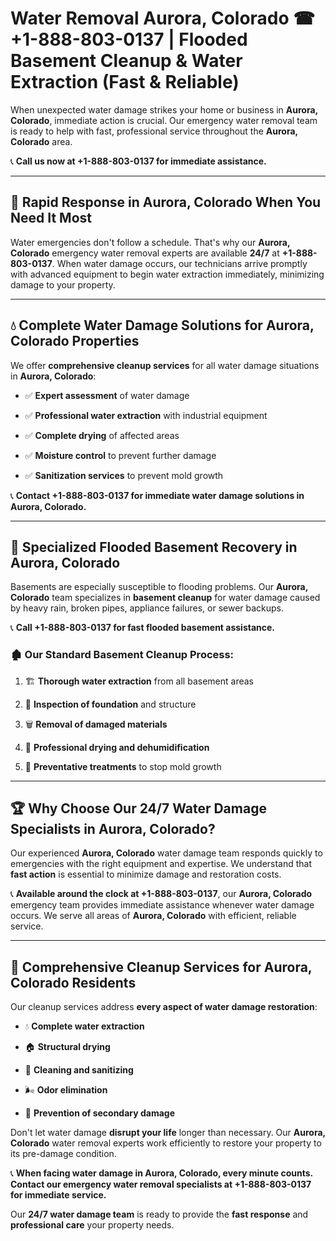 # Water Removal Aurora, Colorado ☎ +1-888-803-0137 | Flooded Basement Cleanup & Water Extraction (Fast & Reliable)

When unexpected water damage strikes your home or business in **Aurora, Colorado**, immediate action is crucial. Our emergency water removal team is ready to help with fast, professional service throughout the **Aurora, Colorado** area. 

📞 **Call us now at +1-888-803-0137 for immediate assistance.**

---

## 🚀 Rapid Response in Aurora, Colorado When You Need It Most

Water emergencies don't follow a schedule. That's why our **Aurora, Colorado** emergency water removal experts are available **24/7** at **+1-888-803-0137**. When water damage occurs, our technicians arrive promptly with advanced equipment to begin water extraction immediately, minimizing damage to your property.

---

## 💧 Complete Water Damage Solutions for Aurora, Colorado Properties

We offer **comprehensive cleanup services** for all water damage situations in **Aurora, Colorado**:

- ✅ **Expert assessment** of water damage  
- ✅ **Professional water extraction** with industrial equipment  
- ✅ **Complete drying** of affected areas  
- ✅ **Moisture control** to prevent further damage  
- ✅ **Sanitization services** to prevent mold growth  

📞 **Contact +1-888-803-0137 for immediate water damage solutions in Aurora, Colorado.**

---

## 🌊 Specialized Flooded Basement Recovery in Aurora, Colorado

Basements are especially susceptible to flooding problems. Our **Aurora, Colorado** team specializes in **basement cleanup** for water damage caused by heavy rain, broken pipes, appliance failures, or sewer backups. 

📞 **Call +1-888-803-0137 for fast flooded basement assistance.**

### 🏚️ Our Standard Basement Cleanup Process:
1. 🏗️ **Thorough water extraction** from all basement areas  
2. 🔎 **Inspection of foundation** and structure  
3. 🗑️ **Removal of damaged materials**  
4. 💨 **Professional drying and dehumidification**  
5. 🚫 **Preventative treatments** to stop mold growth  

---

## 🏆 Why Choose Our 24/7 Water Damage Specialists in Aurora, Colorado?

Our experienced **Aurora, Colorado** water damage team responds quickly to emergencies with the right equipment and expertise. We understand that **fast action** is essential to minimize damage and restoration costs.

📞 **Available around the clock at +1-888-803-0137**, our **Aurora, Colorado** emergency team provides immediate assistance whenever water damage occurs. We serve all areas of **Aurora, Colorado** with efficient, reliable service.

---

## 🧹 Comprehensive Cleanup Services for Aurora, Colorado Residents

Our cleanup services address **every aspect of water damage restoration**:

- 💧 **Complete water extraction**  
- 🏠 **Structural drying**  
- 🧼 **Cleaning and sanitizing**  
- 🌬️ **Odor elimination**  
- 🚫 **Prevention of secondary damage**  

Don't let water damage **disrupt your life** longer than necessary. Our **Aurora, Colorado** water removal experts work efficiently to restore your property to its pre-damage condition.

📞 **When facing water damage in Aurora, Colorado, every minute counts. Contact our emergency water removal specialists at +1-888-803-0137 for immediate service.**

Our **24/7 water damage team** is ready to provide the **fast response** and **professional care** your property needs.
